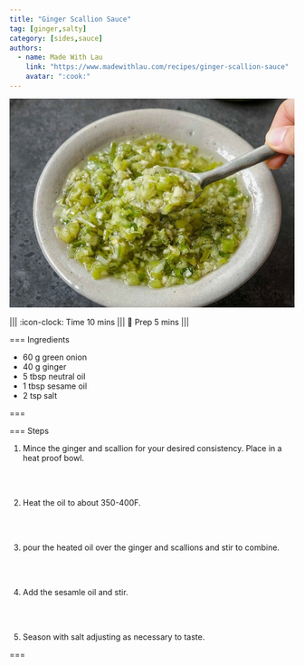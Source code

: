 ```yaml
---
title: "Ginger Scallion Sauce"
tag: [ginger,salty]
category: [sides,sauce]
authors:
  - name: Made With Lau
    link: "https://www.madewithlau.com/recipes/ginger-scallion-sauce"
    avatar: ":cook:"
---
```


![](img/ginger-scallion-sauce.jpg)

||| :icon-clock: Time
10 mins
||| :knife: Prep
5 mins
|||

=== Ingredients

- 60 g green onion
- 40 g ginger
- 5 tbsp neutral oil
- 1 tbsp  sesame oil
- 2 tsp  salt

===

=== Steps

1. Mince the ginger and scallion for your desired consistency. Place in a heat proof bowl.
<br>
<br>

2. Heat the oil to about 350-400F.
<br>
<br>

3. pour the heated oil over the ginger and scallions and stir to combine.
<br>
<br>

4. Add the sesamle oil and stir.
<br>
<br>

5. Season with salt adjusting as necessary to taste.

===
